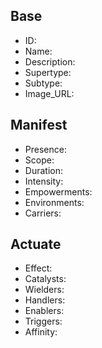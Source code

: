 ## Base
- <span class="text-field" data-tooltip="Text">ID</span>: 
- <span class="text-field" data-tooltip="Text">Name</span>: 
- <span class="text-field" data-tooltip="Text">Description</span>: 
- <span class="text-field" data-tooltip="Text">Supertype</span>: 
- <span class="text-field" data-tooltip="Text">Subtype</span>: 
- <span class="text-field" data-tooltip="Text">Image_URL</span>: 

## Manifest
- <span class="text-field" data-tooltip="Text">Presence</span>: 
- <span class="text-field" data-tooltip="Text">Scope</span>: 
- <span class="number-field" data-tooltip="Number">Duration</span>: 
- <span class="text-field" data-tooltip="Text">Intensity</span>: 
- <span class="multi-link-field" data-tooltip="Multi Trait">Empowerments</span>: 
- <span class="multi-link-field" data-tooltip="Multi Location">Environments</span>: 
- <span class="multi-link-field" data-tooltip="Multi Species">Carriers</span>: 

## Actuate
- <span class="text-field" data-tooltip="Text">Effect</span>: 
- <span class="link-field" data-tooltip="Single Object">Catalysts</span>: 
- <span class="multi-link-field" data-tooltip="Multi Character">Wielders</span>: 
- <span class="multi-link-field" data-tooltip="Multi Institution">Handlers</span>: 
- <span class="multi-link-field" data-tooltip="Multi Character">Enablers</span>: 
- <span class="multi-link-field" data-tooltip="Multi Construct">Triggers</span>: 
- <span class="multi-link-field" data-tooltip="Multi Phenomenon">Affinity</span>: 
